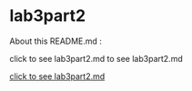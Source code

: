 # lab3part2

About this README.md :

click to see lab3part2.md to see lab3part2.md


[click to see lab3part2.md](lab3part2.md)

